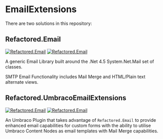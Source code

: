 # EmailExtensions

There are two solutions in this repository:

## Refactored.Email
[![Refactored.Email](https://img.shields.io/nuget/v/Refactored.Email.svg)](https://www.nuget.org/packages/Refactored.Email/)
[![Refactored.Email](https://img.shields.io/nuget/dt/Refactored.Email.svg)](https://www.nuget.org/packages/Refactored.Email/)

A generic Email Library built around the .Net 4.5 System.Net.Mail set of classes.

SMTP Email Functionality includes Mail Merge and HTML/Plain text alternate views.

## Refactored.UmbracoEmailExtensions
[![Refactored.Email](https://img.shields.io/nuget/v/Refactored.UmbracoEmailExtensions.svg)](https://www.nuget.org/packages/Refactored.UmbracoEmailExtensions/)
[![Refactored.Email](https://img.shields.io/nuget/dt/Refactored.UmbracoEmailExtensions.svg)](https://www.nuget.org/packages/Refactored.UmbracoEmailExtensions/)

An Umbraco Plugin that takes advantage of `Refactored.Email` to provide enhanced email capabilities for custom forms with the ability to utilise Umbraco Content Nodes as email templates with Mail Merge capabilities.

